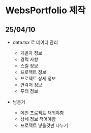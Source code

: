 <h1>WebsPortfolio 제작</h1>

<h2>25/04/10</h2>

- data.tsx 로 데이터 관리

  - 개발자 정보
  - 경력 사항
  - 스킬 정보
  - 프로젝트 정보
  - 프로젝트 상세 정보
  - 연락처 정보
  - 푸터 정보

- 남은거
  - 메인 프로젝트 채워야함
  - 상세 정보 적어야함
  - 프로젝트 넣을것만 나누기
